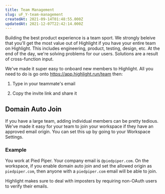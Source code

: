```yaml
---
title: Team Management
slug: uF_Y-team-management
createdAt: 2021-09-14T01:48:55.000Z
updatedAt: 2021-12-07T22:42:14.000Z
---
```


Building the best product experience is a team sport. We strongly beleive that you'll get the most value out of Highlight if you have your entire team on Highlight. This includes engineering, product, testing, design, etc. At the end of the day, we're solving problems for our users. Solutions are a result of cross-function input.

We've made it super easy to onboard new members to Highlight. All you need to do is go onto <https://app.highlight.run/team> then:

1.  Type in your teammate's email

2.  Copy the invite link and share it&#x20;

## Domain Auto Join

If you have a large team, adding individual members can be pretty tedious. We've made it easy for your team to join your workspace if they have an approved email origin. You can set this up by going to your Workspace Settings.

### Example

You work at Pied Piper. Your company email is `@piedpiper.com`. On the workspace, if you enable domain auto join and set the allowed origin as `piedpiper.com`, then anyone with a `piedpiper.com` email will be able to join.

Highlight makes sure to deal with imposters by requiring non-OAuth users to verify their emails.

